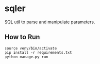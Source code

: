 # sqler
SQL util to parse and manipulate parameters.



## How to Run

```shell
source venv/bin/activate
pip install -r requirements.txt
python manage.py run
```

